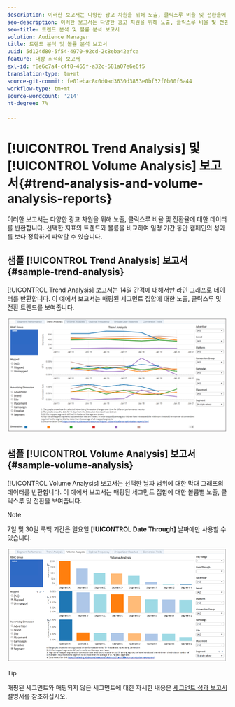 ```yaml
---
description: 이러한 보고서는 다양한 광고 차원을 위해 노출, 클릭스루 비율 및 전환율에 대한 데이터를 반환합니다. 선택한 지표의 트렌드와 볼륨을 비교하여 일정 기간 동안 캠페인의 성과를 보다 정확하게 파악할 수 있습니다.
seo-description: 이러한 보고서는 다양한 광고 차원을 위해 노출, 클릭스루 비율 및 전환율에 대한 데이터를 반환합니다. 선택한 지표의 트렌드와 볼륨을 비교하여 일정 기간 동안 캠페인의 성과를 보다 정확하게 파악할 수 있습니다.
seo-title: 트렌드 분석 및 볼륨 분석 보고서
solution: Audience Manager
title: 트렌드 분석 및 볼륨 분석 보고서
uuid: 5d124d80-5f54-4970-92cd-2c8eba42efca
feature: 대상 최적화 보고서
exl-id: f8e6c7a4-c4f8-465f-a32c-681a07e6e6f5
translation-type: tm+mt
source-git-commit: fe01ebac8c0d0ad3630d3853e0bf32f0b00f6a44
workflow-type: tm+mt
source-wordcount: '214'
ht-degree: 7%

---
```


# [!UICONTROL Trend Analysis] 및  [!UICONTROL Volume Analysis] 보고서{#trend-analysis-and-volume-analysis-reports}

이러한 보고서는 다양한 광고 차원을 위해 노출, 클릭스루 비율 및 전환율에 대한 데이터를 반환합니다. 선택한 지표의 트렌드와 볼륨을 비교하여 일정 기간 동안 캠페인의 성과를 보다 정확하게 파악할 수 있습니다.

## 샘플 [!UICONTROL Trend Analysis] 보고서 {#sample-trend-analysis}

[!UICONTROL Trend Analysis] 보고서는 14일 간격에 대해서만 라인 그래프로 데이터를 반환합니다. 이 예에서 보고서는 매핑된 세그먼트 집합에 대한 노출, 클릭스루 및 전환 트렌드를 보여줍니다.

![](assets/trend-analysis.png)

## 샘플 [!UICONTROL Volume Analysis] 보고서 {#sample-volume-analysis}

[!UICONTROL Volume Analysis] 보고서는 선택한 날짜 범위에 대한 막대 그래프의 데이터를 반환합니다. 이 예에서 보고서는 매핑된 세그먼트 집합에 대한 볼륨별 노출, 클릭스루 및 전환을 보여줍니다.

>[!NOTE]
>
>7일 및 30일 룩백 기간은 일요일 **[!UICONTROL Date Through]** 날짜에만 사용할 수 있습니다.

![](assets/volume-analysis.png)

>[!TIP]
>
>매핑된 세그먼트와 매핑되지 않은 세그먼트에 대한 자세한 내용은 [세그먼트 성과 보고서](../../../reporting/audience-optimization-reports/aor-advertisers/segment-performance.md) 설명서를 참조하십시오.

